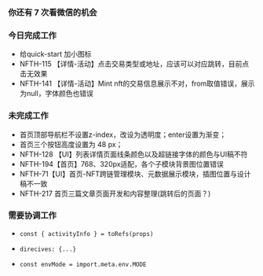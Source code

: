 ### 你还有 7 次看微信的机会

### 今日完成工作

- 给quick-start 加小图标
- NFTH-115 【详情-活动】点击交易类型或地址，应该可以对应跳转，目前点击无效果
- NFTH-141 【详情-活动】Mint nft的交易信息展示不对，from取值错误，展示为null，字体颜色也错误

### 未完成工作

- 首页顶部导航栏不设置z-index，改设为透明度；enter设置为渐变；
- 首页三个按钮高度设置为 48 px；
- NFTH-128 【UI】列表详情页面线条颜色以及超链接字体的颜色与UI稿不符
- NFTH-194【首页】768、320px适配，各个子模块背景图位置错误
- NFTH-71【UI】首页-NFT跨链管理模块、元数据展示模块，插图位置与设计稿不一致
- NFTH-217 首页三篇文章页面开发和内容整理(跳转后的页面？)

### 需要协调工作

- `const { activityInfo } = toRefs(props)`
- `direcives: {...}`

- `const envMode = import.meta.env.MODE`


